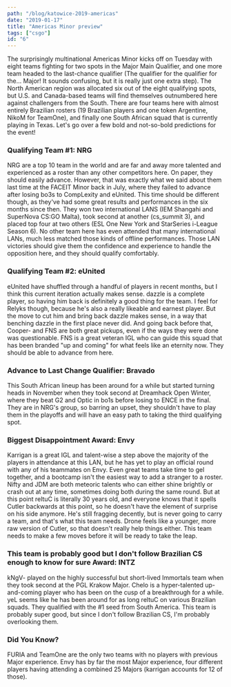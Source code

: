 ```yaml
---
path: "/blog/katowice-2019-americas"
date: "2019-01-17"
title: "Americas Minor preview"
tags: ["csgo"]
id: "6"
---
```


The surprisingly multinational Americas Minor kicks off on Tuesday with eight teams fighting for two spots in the Major Main Qualifier, and one more team headed to the last-chance qualifier (The qualifier for the qualifier for the... Major! It sounds confusing, but it is really just one extra step). The North American region was allocated six out of the eight qualifying spots, but U.S. and Canada-based teams will find themselves outnumbered here against challengers from the South. There are four teams here with almost entirely Brazilian rosters (19 Brazilian players and one token Argentine, NikoM for TeamOne), and finally one South African squad that is currently playing in Texas. Let's go over a few bold and not-so-bold predictions for the event!

### Qualifying Team #1: NRG

NRG are a top 10 team in the world and are far and away more talented and experienced as a roster than any other competitors here. On paper, they should easily advance. However, that was exactly what we said about them last time at the FACEIT Minor back in July, where they failed to advance after losing bo3s to CompLexity and eUnited. This time should be different though, as they've had some great results and performances in the six months since then. They won two international LANS (IEM Shangahi and SuperNova CS:GO Malta), took second at another (cs_summit 3), and placed top four at two others (ESL One New York and StarSeries i-League Season 6). No other team here has even attended that many international LANs, much less matched those kinds of offline performances. Those LAN victories should give them the confidence and experience to handle the opposition here, and they should qualify comfortably.

### Qualifying Team #2: eUnited

eUnited have shuffled through a handful of players in recent months, but I think this current iteration actually makes sense. dazzle is a complete player, so having him back is definitely a good thing for the team. I feel for Relyks though, because he's also a really likeable and earnest player. But the move to cut him and bring back dazzle makes sense, in a way that benching dazzle in the first place never did. And going back before that, Cooper- and FNS are both great pickups, even if the ways they were done was questionable. FNS is a great veteran IGL who can guide this squad that has been branded "up and coming" for what feels like an eternity now. They should be able to advance from here.

### Advance to Last Change Qualifier: Bravado

This South African lineup has been around for a while but started turning heads in November when they took second at Dreamhack Open Winter, where they beat G2 and Optic in bo1s before losing to ENCE in the final. They are in NRG's group, so barring an upset, they shouldn't have to play them in the playoffs and will have an easy path to taking the third qualifying spot.

### Biggest Disappointment Award: Envy

Karrigan is a great IGL and talent-wise a step above the majority of the players in attendance at this LAN, but he has yet to play an official round with any of his teammates on Envy. Even great teams take time to gel together, and a bootcamp isn't the easiest way to add a stranger to a roster. Nifty and JDM are both meteoric talents who can either shine brightly or crash out at any time, sometimes doing both during the same round. But at this point reltuC is literally 30 years old, and everyone knows that it spells Cutler backwards at this point, so he doesn't have the element of surprise on his side anymore. He's still fragging decently, but is never going to carry a team, and that's what this team needs. Drone feels like a younger, more raw version of Cutler, so that doesn't really help things either. This team needs to make a few moves before it will be ready to take the leap.

### This team is probably good but I don't follow Brazilian CS enough to know for sure Award: INTZ

kNgV- played on the highly successful but short-lived Immortals team when they took second at the PGL Krakow Major. Chelo is a hyper-talented up-and-coming player who has been on the cusp of a breakthrough for a while. yeL seems like he has been around for as long reltuC on various Brazilian squads. They qualified with the #1 seed from South America. This team is probably super good, but since I don't follow Brazilian CS, I'm probably overlooking them.

### Did You Know?

FURIA and TeamOne are the only two teams with no players with previous Major experience. Envy has by far the most Major experience, four different players having attending a combined 25 Majors (karrigan accounts for 12 of those).
